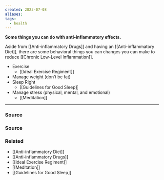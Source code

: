 ```yaml
---
created: 2023-07-08
aliases: 
tags:
  - health
---
```

**Some things you can do with anti-inflammatory effects.**

Aside from [[Anti-inflammatory Drugs]] and having an [[Anti-inflammatory Diet]], there are some behavioral things you can changes you can make to reduce [[Chronic Low-Level Inflammation]]. 

- Exercise
    - [[Ideal Exercise Regiment]]
- Manage weight (don’t be fat)
- Sleep Right
    - [[Guidelines for Good Sleep]]
- Manage stress (physical, mental, and emotional)
    - [[Meditation]]

****
### Source

### Source

[](https://www.fammed.wisc.edu/files/webfm-uploads/documents/outreach/im/handout_ai_diet_patient.pdf)

### Related
- [[Anti-inflammatory Diet]] 
- [[Anti-inflammatory Drugs]] 
- [[Ideal Exercise Regiment]] 
- [[Meditation]] 
- [[Guidelines for Good Sleep]]
